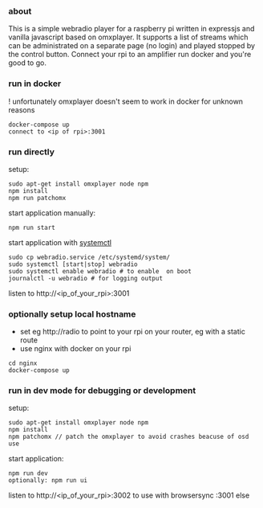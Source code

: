 ### about
This is a simple webradio player for a raspberry pi written in expressjs and vanilla javascript based on omxplayer.
It supports a list of streams which can be administrated on a separate page (no login) and played stopped by the control button.
Connect your rpi to an amplifier run docker and you're good to go.

### run in docker
! unfortunately omxplayer doesn't seem to work in docker for unknown reasons

```
docker-compose up
connect to <ip of rpi>:3001
```

### run directly

setup:
```
sudo apt-get install omxplayer node npm
npm install
npm run patchomx
```

start application manually:
```
npm run start
```

start application with [systemctl](https://stackoverflow.com/questions/4018154/how-do-i-run-a-node-js-app-as-a-background-service)
```
sudo cp webradio.service /etc/systemd/system/
sudo systemctl [start|stop] webradio
sudo systemctl enable webradio # to enable  on boot
journalctl -u webradio # for logging output
```
listen to http://<ip_of_your_rpi>:3001


### optionally setup local hostname
- set eg http://radio to point to your rpi on your router, eg with a static route
- use nginx with docker on your rpi
```
cd nginx
docker-compose up
```

### run in dev mode for debugging or development

setup:
```
sudo apt-get install omxplayer node npm
npm install
npm patchomx // patch the omxplayer to avoid crashes beacuse of osd use
```

start application:
```
npm run dev
optionally: npm run ui
```

listen to http://<ip_of_your_rpi>:3002 to use with browsersync :3001 else

